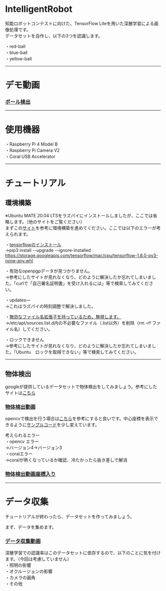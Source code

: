 # IntelligentRobot
知能ロボットコンテストに向けた、TensorFlow Liteを用いた深層学習による画像処理です。   
データセットを自作し、以下の3つを認識します。

・red-ball   
・blue-ball   
・yellow-ball
***
# デモ動画
### [ボール検出](https://youtu.be/1wTWfVXPn9M)
***
# 使用機器
・Raspberry Pi 4 Model B   
・Raspberry Pi Camera V2   
・Coral USB Accelerator   
***
# チュートリアル
## 環境構築   
※Ubuntu MATE 20.04 LTSをラズパイにインストールしましたが、ここでは省略します。（他のサイトをご覧ください）   
まずこの[サイト](https://coral.ai/docs/accelerator/get-started/#requirements)を参考に環境構築を進めてください。ここでは以下のエラーが考えられます。


・[tensorflowのインストール](https://temcee.hatenablog.com/entry/tensorflow_install_error)   
→pip3 install --upgrade --ignore-installed https://storage.googleapis.com/tensorflow/mac/cpu/tensorflow-1.8.0-py3-none-any.whl

・有効なopenpgpデータが見つかりません。   
→参考にしたサイトが見れなくなり、どのように解決したか忘れてしまいました。「curlで「自己署名証明書」を受け入れるには」等で検索してみてください。

・updates—   
→これはラズパイの時刻調整で解決しました。

・[無効なファイル名拡張子を持っているため、無視します。](http://ja.uwenku.com/question/p-tueaecyz-gy.html)   
→/etc/apt/sources.list.d内の不必要なファイル（.list以外）を削除（rm -rf ファイル名）してください。

・ロックできません   
→参考にしたサイトが見れなくなり、どのように解決したか忘れてしまいました。「Ubuntu　ロックを取得できない」等で検索してみてください。   
***
## 物体検出
googleが提供しているデータセットで物体検出をしてみましょう。参考にしたサイトは[こちら](https://qiita.com/rhene/items/1d6c267b1b739f337a75)   
### [物体検出動画](https://youtu.be/tYLJrUAgkyY)   

opencvで検出を行う場合は[こちら](https://github.com/Ryusei-Baba/IntelligentRobot/blob/main/ball_detection.py)を参考にすると良いです。中心座標を表示できるように[サンプルコード](https://github.com/google-coral/examples-camera/blob/master/opencv/detect.py)を少し変えています。   

考えられるエラー   
・opencv エラー   
→バージョン4→バージョン3   
・coralエラー   
→coralが熱くなっているか確認、冷たかったら抜き差しで解消

### [物体検出動画座標入り](https://youtu.be/rCMAQIY7D6E)
***
# データ収集
チュートリアルが終わったら、データセットを作ってみましょう。   

まず、データを集めます。
### [データ収集動画](https://youtu.be/IRnpN5iPdIw)   
深層学習での認識率はこのデータセットに依存するので、以下のことに気を付けます。（今回は考慮していません）   
・照明の影響   
・オクルージョンの影響   
・カメラの画角   
・その他   
